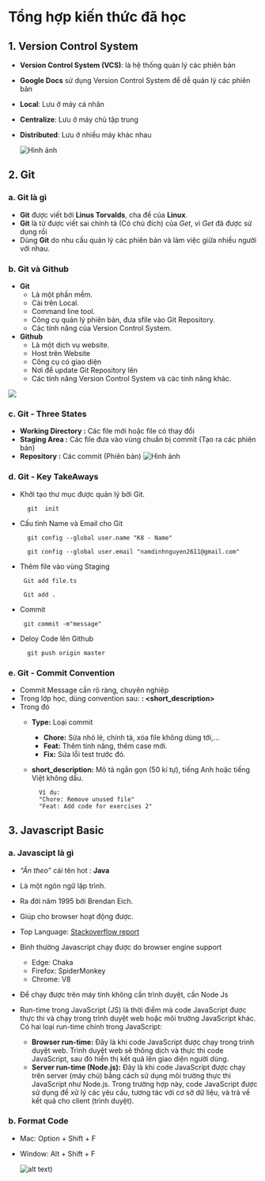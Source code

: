 # **Tổng hợp kiến thức đã học**

## **1. Version Control System**
- **Version Control System (VCS)**: là hệ thống quản lý các phiên bản
- **Google Docs** sử dụng Version Control System để dễ quản lý các phiên bản
- **Local**: Lưu ở  máy cá nhân
- **Centralize**: Lưu ở máy chủ tập trung
- **Distributed**: Lưu ở nhiều máy khác nhau

    ![Hình ảnh](https://encrypted-tbn0.gstatic.com/images?q=tbn:ANd9GcQkH23Iqm15blQa7-koMKDyeDItP8cNBg5yfg&s)
    
## **2. Git**
### **a.  Git  là gì**
- **Git** được viết bởi **Linus Torvalds**, cha để của **Linux**.
- **Git** là từ được viết sai chính tả (Có chủ đích) của *Get*, vì *Get* đã được sử dụng rồi
- Dùng **Git** do nhu cầu quản lý các phiên bản và làm  việc giữa nhiều người với nhau.

### **b. Git và Github**
- **Git**
    - Là một phần mềm.  
    - Cài trên Local.
    - Command line tool.
    - Công cụ quản lý phiên bản, đưa sfile  vào Git Repository.
    - Các tính năng của Version Control System.
- **Github**
    - Là một dịch vụ website.
    - Host trên Website
    - Công cụ có giao diện
    - Nơi để update Git Repository lên
    - Các tính năng Version Control System và các tính năng khác.

![](https://encrypted-tbn0.gstatic.com/images?q=tbn:ANd9GcRu7uYkcUkzHhej_JZHRlhzww7xr1HdEiXtQ6kLwdq9DUApa3VPrBdT7b7jVTQvRfWug28&usqp=CAU)
### **c. Git - Three States**
- **Working Directory :**
    Các file mới hoặc file có thay đổi
- **Staging Area :**
    Các file đưa vào vùng chuẩn bị commit (Tạo ra các phiên bản)
- **Repository :**
    Các commit (Phiên bản)
    ![Hình ảnh](https://images.datacamp.com/image/upload/v1651047046/image14_bfaa7bb66e.png)
### **d. Git - Key TakeAways**
- Khởi tạo thư mục được quản lý bởi Git.
    
        git  init
- Cấu tình Name và Email cho Git

        git config --global user.name "K8 - Name"

        git config --global user.email "namdinhnguyen2611@gmail.com"

-  Thêm file vào vùng Staging

        Git add file.ts

        Git add .
-  Commit

        git commit -m"message"

- Deloy Code lên Github

        git push origin master

### **e. Git - Commit Convention**
- Commit Message cần rõ ràng, chuyên nghiệp
- Trong lớp học, dùng convention sau: **<type>: <short_description>**
- Trong đó
    * **Type:** Loại commit

        * **Chore:** Sửa nhỏ lẻ, chính tả, xóa file không dùng tới,...
        * **Feat:** Thêm tính năng, thêm case mới.
        * **Fix:** Sửa lỗi test trước đó.
    * **short_description:** Mô tả ngắn gọn (50 kí tự), tiếng Anh hoặc tiếng Việt không dấu.

            Ví dụ: 
            "Chore: Remove unused file"
            "Feat: Add code for exercises 2"


## **3. Javascript Basic**
### **a. Javascipt là gì**
- *“Ăn theo”* cái tên hot : **Java**
- Là một ngôn ngữ lập trình.
- Ra đời năm 1995 bởi Brendan Eich.
- Giúp cho browser hoạt động được.
- Top Language: [Stackoverflow report](https://survey.stackoverflow.co/2023/#section-most-popular-technologies-programming-scripting-and-markup-languages)
- Bình thường Javascript chạy được do browser engine support
    * Edge: Chaka
    * Firefox: SpiderMonkey
    * Chrome: V8
- Để chạy được trên máy tính không cần trình duyệt, cần Node Js
- Run-time trong JavaScript (JS) là thời điểm mà code JavaScript được thực thi và chạy trong trình duyệt web hoặc môi trường JavaScript khác. Có hai loại run-time chính trong JavaScript:

    * **Browser run-time:** Đây là khi code JavaScript được chạy trong trình duyệt web. Trình duyệt web sẽ thông dịch và thực thi code JavaScript, sau đó hiển thị kết quả lên giao diện người dùng.
    * **Server run-time (Node.js):** Đây là khi code JavaScript được chạy trên server (máy chủ) bằng cách sử dụng môi trường thực thi JavaScript như Node.js. Trong trường hợp này, code JavaScript được sử dụng để xử lý các yêu cầu, tương tác với cơ sở dữ liệu, và trả về kết quả cho client (trình duyệt).

###  **b. Format Code**

- Mac: Option + Shift + F
- Window: Alt + Shift + F

    ![alt text](image.png))
